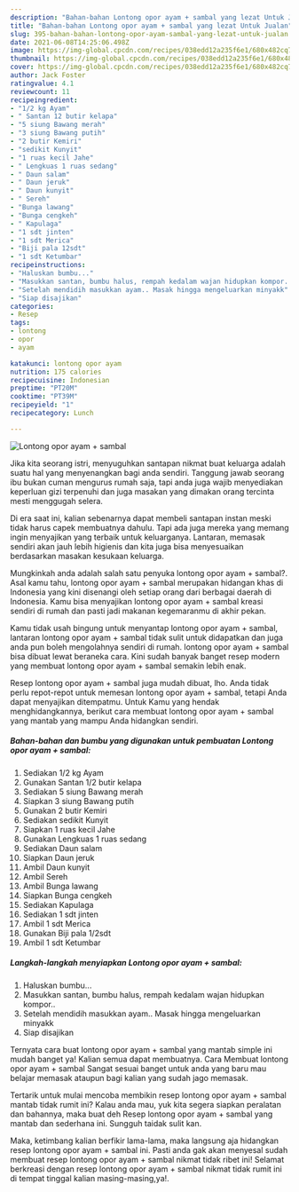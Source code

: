 ```yaml
---
description: "Bahan-bahan Lontong opor ayam + sambal yang lezat Untuk Jualan"
title: "Bahan-bahan Lontong opor ayam + sambal yang lezat Untuk Jualan"
slug: 395-bahan-bahan-lontong-opor-ayam-sambal-yang-lezat-untuk-jualan
date: 2021-06-08T14:25:06.498Z
image: https://img-global.cpcdn.com/recipes/038edd12a235f6e1/680x482cq70/lontong-opor-ayam-sambal-foto-resep-utama.jpg
thumbnail: https://img-global.cpcdn.com/recipes/038edd12a235f6e1/680x482cq70/lontong-opor-ayam-sambal-foto-resep-utama.jpg
cover: https://img-global.cpcdn.com/recipes/038edd12a235f6e1/680x482cq70/lontong-opor-ayam-sambal-foto-resep-utama.jpg
author: Jack Foster
ratingvalue: 4.1
reviewcount: 11
recipeingredient:
- "1/2 kg Ayam"
- " Santan 12 butir kelapa"
- "5 siung Bawang merah"
- "3 siung Bawang putih"
- "2 butir Kemiri"
- "sedikit Kunyit"
- "1 ruas kecil Jahe"
- " Lengkuas 1 ruas sedang"
- " Daun salam"
- " Daun jeruk"
- " Daun kunyit"
- " Sereh"
- "Bunga lawang"
- "Bunga cengkeh"
- " Kapulaga"
- "1 sdt jinten"
- "1 sdt Merica"
- "Biji pala 12sdt"
- "1 sdt Ketumbar"
recipeinstructions:
- "Haluskan bumbu..."
- "Masukkan santan, bumbu halus, rempah kedalam wajan hidupkan kompor.."
- "Setelah mendidih masukkan ayam.. Masak hingga mengeluarkan minyakk"
- "Siap disajikan"
categories:
- Resep
tags:
- lontong
- opor
- ayam

katakunci: lontong opor ayam 
nutrition: 175 calories
recipecuisine: Indonesian
preptime: "PT20M"
cooktime: "PT39M"
recipeyield: "1"
recipecategory: Lunch

---
```



![Lontong opor ayam + sambal](https://img-global.cpcdn.com/recipes/038edd12a235f6e1/680x482cq70/lontong-opor-ayam-sambal-foto-resep-utama.jpg)

Jika kita seorang istri, menyuguhkan santapan nikmat buat keluarga adalah suatu hal yang menyenangkan bagi anda sendiri. Tanggung jawab seorang ibu bukan cuman mengurus rumah saja, tapi anda juga wajib menyediakan keperluan gizi terpenuhi dan juga masakan yang dimakan orang tercinta mesti menggugah selera.

Di era  saat ini, kalian sebenarnya dapat membeli santapan instan meski tidak harus capek membuatnya dahulu. Tapi ada juga mereka yang memang ingin menyajikan yang terbaik untuk keluarganya. Lantaran, memasak sendiri akan jauh lebih higienis dan kita juga bisa menyesuaikan berdasarkan masakan kesukaan keluarga. 



Mungkinkah anda adalah salah satu penyuka lontong opor ayam + sambal?. Asal kamu tahu, lontong opor ayam + sambal merupakan hidangan khas di Indonesia yang kini disenangi oleh setiap orang dari berbagai daerah di Indonesia. Kamu bisa menyajikan lontong opor ayam + sambal kreasi sendiri di rumah dan pasti jadi makanan kegemaranmu di akhir pekan.

Kamu tidak usah bingung untuk menyantap lontong opor ayam + sambal, lantaran lontong opor ayam + sambal tidak sulit untuk didapatkan dan juga anda pun boleh mengolahnya sendiri di rumah. lontong opor ayam + sambal bisa dibuat lewat beraneka cara. Kini sudah banyak banget resep modern yang membuat lontong opor ayam + sambal semakin lebih enak.

Resep lontong opor ayam + sambal juga mudah dibuat, lho. Anda tidak perlu repot-repot untuk memesan lontong opor ayam + sambal, tetapi Anda dapat menyajikan ditempatmu. Untuk Kamu yang hendak menghidangkannya, berikut cara membuat lontong opor ayam + sambal yang mantab yang mampu Anda hidangkan sendiri.

<!--inarticleads1-->

##### Bahan-bahan dan bumbu yang digunakan untuk pembuatan Lontong opor ayam + sambal:

1. Sediakan 1/2 kg Ayam
1. Gunakan  Santan 1/2 butir kelapa
1. Sediakan 5 siung Bawang merah
1. Siapkan 3 siung Bawang putih
1. Gunakan 2 butir Kemiri
1. Sediakan sedikit Kunyit
1. Siapkan 1 ruas kecil Jahe
1. Gunakan  Lengkuas 1 ruas sedang
1. Sediakan  Daun salam
1. Siapkan  Daun jeruk
1. Ambil  Daun kunyit
1. Ambil  Sereh
1. Ambil Bunga lawang
1. Siapkan Bunga cengkeh
1. Sediakan  Kapulaga
1. Sediakan 1 sdt jinten
1. Ambil 1 sdt Merica
1. Gunakan Biji pala 1/2sdt
1. Ambil 1 sdt Ketumbar




<!--inarticleads2-->

##### Langkah-langkah menyiapkan Lontong opor ayam + sambal:

1. Haluskan bumbu...
1. Masukkan santan, bumbu halus, rempah kedalam wajan hidupkan kompor..
1. Setelah mendidih masukkan ayam.. Masak hingga mengeluarkan minyakk
1. Siap disajikan




Ternyata cara buat lontong opor ayam + sambal yang mantab simple ini mudah banget ya! Kalian semua dapat membuatnya. Cara Membuat lontong opor ayam + sambal Sangat sesuai banget untuk anda yang baru mau belajar memasak ataupun bagi kalian yang sudah jago memasak.

Tertarik untuk mulai mencoba membikin resep lontong opor ayam + sambal mantab tidak rumit ini? Kalau anda mau, yuk kita segera siapkan peralatan dan bahannya, maka buat deh Resep lontong opor ayam + sambal yang mantab dan sederhana ini. Sungguh taidak sulit kan. 

Maka, ketimbang kalian berfikir lama-lama, maka langsung aja hidangkan resep lontong opor ayam + sambal ini. Pasti anda gak akan menyesal sudah membuat resep lontong opor ayam + sambal nikmat tidak ribet ini! Selamat berkreasi dengan resep lontong opor ayam + sambal nikmat tidak rumit ini di tempat tinggal kalian masing-masing,ya!.

